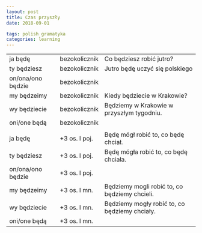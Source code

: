 ```yaml
---
layout: post
title: Czas przyszły
date: 2018-09-01

tags: polish gramatyka
categories: learning
---
```

||||
|-|-|-|
|ja będę|bezokolicznik|Co będziesz robić jutro?|
|ty będziesz|bezokolicznik|Jutro będę uczyć się polskiego|
|on/ona/ono będzie|bezokolicznik||
|my będzeimy|bezokolicznik|Kiedy będziecie w Krakowie?|
|wy będziecie|bezokolicznik|Będziemy w Krakowie w przyszłym tygodniu.|
|oni/one będą|bezokolicznik||
|||
|ja będę|+3 os. I poj.|Będę mógł robić to, co będę chciał.|
|ty będziesz|+3 os. I poj.|Będę mógła robić to, co będę chciała.|
|on/ona/ono będzie|+3 os. I poj.||
|my będzeimy|+3 os. I mn.|Będziemy mogli robić to, co będziemy chcieli.|
|wy będziecie|+3 os. I mn.|Będziemy mogły robić to, co będziemy chciały.|
|oni/one będą|+3 os. I mn.||
